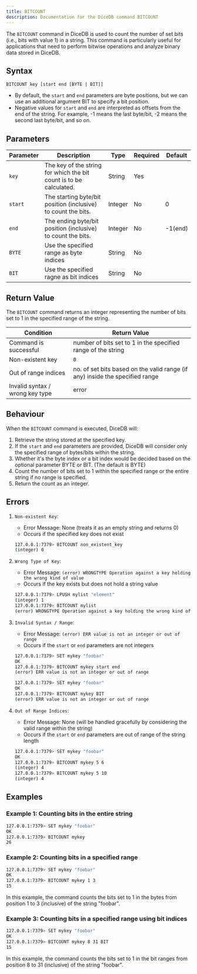 ```yaml
---
title: BITCOUNT
description: Documentation for the DiceDB command BITCOUNT
---
```


The `BITCOUNT` command in DiceDB is used to count the number of set bits (i.e., bits with value 1) in a string. This command is particularly useful for applications that need to perform bitwise operations and analyze binary data stored in DiceDB.

## Syntax

```
BITCOUNT key [start end [BYTE | BIT]]
```

- By default, the `start` and `end` parameters are byte positions, but we can use an additional argument BIT to specify a bit position.
- Negative values for `start` and `end` are interpreted as offsets from the end of the string. For example, -1 means the last byte/bit, -2 means the second last byte/bit, and so on.


## Parameters

| Parameter | Description                                                               | Type    | Required | Default |
|-----------|---------------------------------------------------------------------------|---------|----------|---------|
| `key`     | The key of the string for which the bit count is to be calculated.        | String  | Yes      |         |
| `start`   | The starting byte/bit position (inclusive) to count the bits.             | Integer | No       | 0       |
| `end`     | The ending byte/bit position (inclusive) to count the bits.               | Integer | No       | -1(end) |
| `BYTE`    | Use the specified range as byte indices                                   | String  | No       |         |
| `BIT`     | Use the specified ragne as bit indices                                    | String  | No       |         |

## Return Value

The `BITCOUNT` command returns an integer representing the number of bits set to 1 in the specified range of the string.

| Condition                                      | Return Value                                                                            |
|------------------------------------------------|-----------------------------------------------------------------------------------------|
| Command is successful                          | number of bits set to 1 in the specified range of the string                            | 
| Non-existent key                               | `0`                                                                                     |
| Out of range indices                           | no. of set bits based on the valid range (if any) inside the specified range            |
| Invalid syntax / wrong key type                | error                                                                                   |

## Behaviour

When the `BITCOUNT` command is executed, DiceDB will:

1. Retrieve the string stored at the specified key.
2. If the `start` and `end` parameters are provided, DiceDB will consider only the specified range of bytes/bits within the string.
3. Whether it's the byte index or a bit index would be decided based on the optional parameter BYTE or BIT. (The default is BYTE)
4. Count the number of bits set to 1 within the specified range or the entire string if no range is specified.
5. Return the count as an integer.

## Errors

1. `Non-existent Key`:

   - Error Message: None (treats it as an empty string and returns 0)
   - Occurs if the specified key does not exist

   ```bash
   127.0.0.1:7379> BITCOUNT non_existent_key
   (integer) 0
   ```

2. `Wrong Type of Key`: 

   - Error Message: `(error) WRONGTYPE Operation against a key holding the wrong kind of value`
   - Occurs if the key exists but does not hold a string value

   ```bash
   127.0.0.1:7379> LPUSH mylist "element"
   (integer) 1
   127.0.0.1:7379> BITCOUNT mylist
   (error) WRONGTYPE Operation against a key holding the wrong kind of value
   ```

3. `Invalid Syntax / Range`:

   - Error Message: `(error) ERR value is not an integer or out of range`
   - Occurs if the `start` or `end` parameters are not integers

   ```bash
   127.0.0.1:7379> SET mykey "foobar"
   OK
   127.0.0.1:7379> BITCOUNT mykey start end
   (error) ERR value is not an integer or out of range
   ```

   ```bash
   127.0.0.1:7379> SET mykey "foobar"
   OK
   127.0.0.1:7379> BITCOUNT mykey BIT
   (error) ERR value is not an integer or out of range
   ```

   
4. `Out of Range Indices`:

   - Error Message: None (will be handled gracefully by considering the valid range within the string)
   - Occurs if the `start` or `end` parameters are out of range of the string length

   ```bash
   127.0.0.1:7379> SET mykey "foobar"
   OK
   127.0.0.1:7379> BITCOUNT mykey 5 6
   (integer) 4
   127.0.0.1:7379> BITCOUNT mykey 5 10
   (integer) 4
   ```

## Examples

### Example 1: Counting bits in the entire string

```bash
127.0.0.1:7379> SET mykey "foobar"
OK
127.0.0.1:7379> BITCOUNT mykey
26
```

### Example 2: Counting bits in a specified range

```bash
127.0.0.1:7379> SET mykey "foobar"
OK
127.0.0.1:7379> BITCOUNT mykey 1 3
15
```
In this example, the command counts the bits set to 1 in the bytes from position 1 to 3 (inclusive) of the string "foobar".

### Example 3: Counting bits in a specified range using bit indices

```bash
127.0.0.1:7379> SET mykey "foobar"
OK
127.0.0.1:7379> BITCOUNT mykey 8 31 BIT
15
```
In this example, the command counts the bits set to 1 in the bit ranges from position 8 to 31 (inclusive) of the string "foobar".
